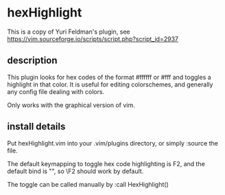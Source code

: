 # hexHighlight

This is a copy of Yuri Feldman's plugin, see https://vim.sourceforge.io/scripts/script.php?script_id=2937

## description
This plugin looks for hex codes of the format #ffffff or #fff and toggles a highlight in that color. It is useful for editing colorschemes, and generally any config file dealing with colors. 

Only works with the graphical version of vim.
 
## install details
Put hexHighlight.vim into your .vim/plugins directory, or simply :source the file. 

The default keymapping to toggle hex code highlighting is <Leader>F2, and the default <Leader> bind is "\", so \F2 should work by default. 

The toggle can be called manually by :call HexHighlight()
